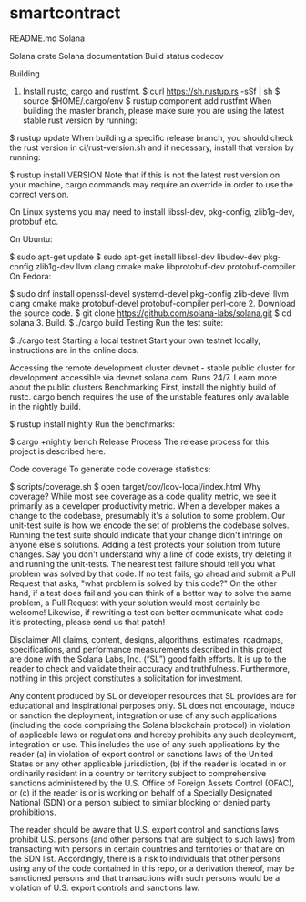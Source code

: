 # smartcontract

README.md
Solana

Solana crate Solana documentation Build status codecov

Building
1. Install rustc, cargo and rustfmt.
$ curl https://sh.rustup.rs -sSf | sh
$ source $HOME/.cargo/env
$ rustup component add rustfmt
When building the master branch, please make sure you are using the latest stable rust version by running:

$ rustup update
When building a specific release branch, you should check the rust version in ci/rust-version.sh and if necessary, install that version by running:

$ rustup install VERSION
Note that if this is not the latest rust version on your machine, cargo commands may require an override in order to use the correct version.

On Linux systems you may need to install libssl-dev, pkg-config, zlib1g-dev, protobuf etc.

On Ubuntu:

$ sudo apt-get update
$ sudo apt-get install libssl-dev libudev-dev pkg-config zlib1g-dev llvm clang cmake make libprotobuf-dev protobuf-compiler
On Fedora:

$ sudo dnf install openssl-devel systemd-devel pkg-config zlib-devel llvm clang cmake make protobuf-devel protobuf-compiler perl-core
2. Download the source code.
$ git clone https://github.com/solana-labs/solana.git
$ cd solana
3. Build.
$ ./cargo build
Testing
Run the test suite:

$ ./cargo test
Starting a local testnet
Start your own testnet locally, instructions are in the online docs.

Accessing the remote development cluster
devnet - stable public cluster for development accessible via devnet.solana.com. Runs 24/7. Learn more about the public clusters
Benchmarking
First, install the nightly build of rustc. cargo bench requires the use of the unstable features only available in the nightly build.

$ rustup install nightly
Run the benchmarks:

$ cargo +nightly bench
Release Process
The release process for this project is described here.

Code coverage
To generate code coverage statistics:

$ scripts/coverage.sh
$ open target/cov/lcov-local/index.html
Why coverage? While most see coverage as a code quality metric, we see it primarily as a developer productivity metric. When a developer makes a change to the codebase, presumably it's a solution to some problem. Our unit-test suite is how we encode the set of problems the codebase solves. Running the test suite should indicate that your change didn't infringe on anyone else's solutions. Adding a test protects your solution from future changes. Say you don't understand why a line of code exists, try deleting it and running the unit-tests. The nearest test failure should tell you what problem was solved by that code. If no test fails, go ahead and submit a Pull Request that asks, "what problem is solved by this code?" On the other hand, if a test does fail and you can think of a better way to solve the same problem, a Pull Request with your solution would most certainly be welcome! Likewise, if rewriting a test can better communicate what code it's protecting, please send us that patch!

Disclaimer
All claims, content, designs, algorithms, estimates, roadmaps, specifications, and performance measurements described in this project are done with the Solana Labs, Inc. (“SL”) good faith efforts. It is up to the reader to check and validate their accuracy and truthfulness. Furthermore, nothing in this project constitutes a solicitation for investment.

Any content produced by SL or developer resources that SL provides are for educational and inspirational purposes only. SL does not encourage, induce or sanction the deployment, integration or use of any such applications (including the code comprising the Solana blockchain protocol) in violation of applicable laws or regulations and hereby prohibits any such deployment, integration or use. This includes the use of any such applications by the reader (a) in violation of export control or sanctions laws of the United States or any other applicable jurisdiction, (b) if the reader is located in or ordinarily resident in a country or territory subject to comprehensive sanctions administered by the U.S. Office of Foreign Assets Control (OFAC), or (c) if the reader is or is working on behalf of a Specially Designated National (SDN) or a person subject to similar blocking or denied party prohibitions.

The reader should be aware that U.S. export control and sanctions laws prohibit U.S. persons (and other persons that are subject to such laws) from transacting with persons in certain countries and territories or that are on the SDN list. Accordingly, there is a risk to individuals that other persons using any of the code contained in this repo, or a derivation thereof, may be sanctioned persons and that transactions with such persons would be a violation of U.S. export controls and sanctions law.
